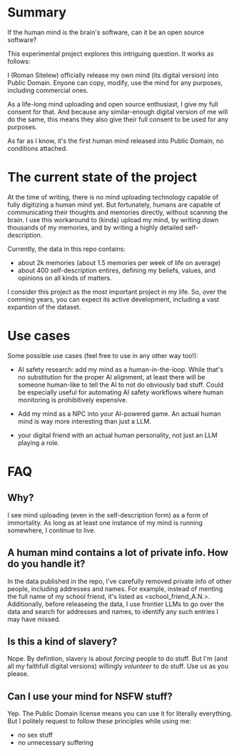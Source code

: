 # Summary

If the human mind is the brain's software, can it be an open source software?

This experimental project explores this intriguing question. It works as follows: 

I (Roman Sitelew) officially release my own mind (its digital version) into Public Domain. Enyone can copy, modify, use the mind for any purposes, including commercial ones. 

As a life-long mind uploading and open source enthusiast, I give my full consent for that. And because any similar-enough digital version of me will do the same, this means they also give their full consent to be used for any purposes. 

As far as I know, it's the first human mind released into Public Domain, no conditions attached. 

# The current state of the project

At the time of writing, there is no mind uploading technology capable of fully digitizing a human mind yet. But fortunately, humans are capable of communicating their thoughts and memories directly, without scanning the brain. I use this workaround to (kinda) upload my mind, by writing down thousands of my memories, and by writing a highly detailed self-description. 

Currently, the data in this repo contains:

- about 2k memories (about 1.5 memories per week of life on average)
- about 400 self-description entires, defining my beliefs, values, and opinions on all kinds of matters.

I consider this project as the most important project in my life. So, over the comming years, you can expect its active development, including a vast expantion of the dataset. 

# Use cases

Some possible use cases (feel free to use in any other way too!):

- AI safety research: add my mind as a human-in-the-loop. While that's no substitution for the proper AI alignment, at least there will be someone human-like to tell the AI to not do obviously bad stuff. Could be especially useful for automating AI safety workflows where human monitoring is prohibitively expensive. 

- Add my mind as a NPC into your AI-powered game. An actual human mind is way more interesting than just a LLM.

- your digital friend with an actual human personality, not just an LLM playing a role. 

# FAQ

## Why?

I see mind uploading (even in the self-description form) as a form of immortality. As long as at least one instance of my mind is running somewhere, I continue to live. 

## A human mind contains a lot of private info. How do you handle it?

In the data published in the repo, I've carefully removed private info of other people, including addresses and names. For example, instead of menting the full name of my school friend, it's listed as <school_friend_A.N.>. Additionally, before releaseing the data, I use frontier LLMs to go over the data and search for addresses and names, to identify any such entries I may have missed. 

## Is this a kind of slavery?

Nope. By defintion, slavery is about *forcing* people to do stuff. But I'm (and all my faithfull digital versions) willingly *volunteer* to do stuff. Use us as you please.

## Can I use your mind for NSFW stuff?

Yep. The Public Domain license means you can use it for literally everything. But I politely request to follow these principles while using me:

- no sex stuff
- no unnecessary suffering
